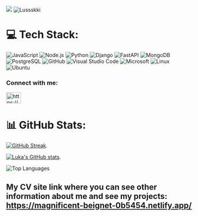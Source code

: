 [![](https://visitcount.itsvg.in/api?id=Vanoo123&icon=5&color=12)](https://visitcount.itsvg.in)
<img src="https://komarev.com/ghpvc/?username=Lussskki&label=Profile%20views&color=0e75b6&style=flat" alt="Lussskki" /> 
# 💻 Tech Stack:
![JavaScript](https://img.shields.io/badge/javascript-%23323330.svg?style=for-the-badge&logo=javascript&logoColor=%23F7DF1E)
![Node.js](https://img.shields.io/badge/Node.js-%2343853D?style=for-the-badge&logo=node.js&logoColor=%23FFFFFF)
![Python](https://img.shields.io/badge/python-%23563D7C.svg?style=for-the-badge&logo=python&logoColor=white)
![Django](https://img.shields.io/badge/django-%23092E20.svg?style=for-the-badge&logo=django&logoColor=white)
![FastAPI](https://img.shields.io/badge/FastAPI-005571?style=for-the-badge&logo=fastapi)
![MongoDB](https://img.shields.io/badge/MongoDB-%234ea94b.svg?style=for-the-badge&logo=mongodb&logoColor=white)
![PostgreSQL](https://img.shields.io/badge/PostgreSQL-%2300f.svg?style=for-the-badge&logo=postgresql&logoColor=white)
![GitHub](https://img.shields.io/badge/GitHub-%23121011.svg?style=for-the-badge&logo=github&logoColor=white) 
![Visual Studio Code](https://img.shields.io/badge/Visual%20Studio%20Code-0078d7.svg?style=for-the-badge&logo=visual-studio-code&logoColor=white)
![Microsoft](https://img.shields.io/badge/Microsoft-0078D4?style=for-the-badge&logo=microsoft&logoColor=white)
![Linux](https://img.shields.io/badge/Linux-FCC624?style=for-the-badge&logo=linux&logoColor=black)
![Ubuntu](https://img.shields.io/badge/Ubuntu-E95420?style=for-the-badge&logo=ubuntu&logoColor=white)

  <!--🌱 I'm currently Working on myself, increasing self for future challenges using computer science. -->
 
 <!-- 📫 How to reach me: **lukaguledani123@gmail.com** -->

<h3 align="left">Connect with me:</h3>
<p align="left">
<a href="https://www.linkedin.com/in/lukaguledani/" target="blank"><img align="center" src="https://raw.githubusercontent.com/rahuldkjain/github-profile-readme-generator/master/src/images/icons/Social/linked-in-alt.svg" alt="https://www.linkedin.com/in/lussskki/" height="30" width="40" /></a>
</p>

# 📊 GitHub Stats:
[![GitHub Streak](https://github-readme-streak-stats-weld-one.vercel.app?user=Lussskki&theme=gruvbox_duo&hide_border=true)](https://lussskki.dev/blog/).

[![Luka's GitHub stats](https://github-readme-stats.vercel.app/api?username=Lussskki&show_icons=true&theme=transparent)](https://lussskki.dev/blog/).

![Top Languages](https://github-readme-stats.vercel.app/api/top-langs/?username=Lussskki&theme=transparent&hide_border=false&include_all_commits=true&count_private=false&layout=compact&token=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)

My CV site link where you can see other information about me and see my projects: https://magnificent-beignet-0b5454.netlify.app/
---


<!--
**Lussskki/Lussskki** is a ✨ _special_ ✨ repository because its `README.md` (this file) appears on your GitHub profile.

Here are some ideas to get you started:

- 🔭 I’m currently working on ...
- 🌱 I’m currently learning ...
- 👯 I’m looking to collaborate on ...
- 🤔 I’m looking for help with ...
- 💬 Ask me about ...
- 📫 How to reach me: ...
- 😄 Pronouns: ...
- ⚡ Fun fact: ...
-->
